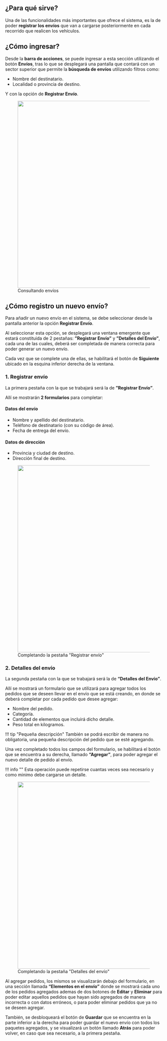 ## ¿Para qué sirve?

Una de las funcionalidades más importantes que ofrece el sistema, es la de poder **registrar los envíos** que van a cargarse posteriormente en cada recorrido que realicen los vehículos.

## ¿Cómo ingresar?

Desde la **barra de acciones**, se puede ingresar a esta sección utilizando el botón **Envíos**, tras lo que se desplegará una pantalla que contará con un sector superior que permite la **búsqueda de envíos** utilizando filtros como: 

* Nombre del destinatario. 
* Localidad o provincia de destino.

Y con la opción de **Registrar Envío**.

<figure>
    <a href="https://i.imgur.com/iJc3jOC.png" target="_blank">
        <img src="https://i.imgur.com/iJc3jOC.png" width="600"/>
    </a>
    <figcaption>Consultando envíos</figcaption>
</figure>

<!-- Nuevamente, la parte principal de la pantalla, muestra todos los envíos existentes en el sistema. Se puede visualizar el destinatario, el código de seguimiento, el destino, teléfono y estado correspondiente a cada envío, junto con los botones: **Editar** y **Eliminar**, cuyo funcionamiento es el mismo que en los casos mencionados anteriormente.
Aquí también se aplica el concepto de la paginación, mediante la cual, el sistema organizará la totalidad de los envíos registrados, de tal manera que se muestren en la pantalla ordenados en páginas de a 4 registros. -->

## ¿Cómo registro un nuevo envío?

Para añadir un nuevo envío en el sistema, se debe seleccionar desde la pantalla anterior la opción **Registrar Envío**. 

Al seleccionar esta opción, se desplegará una ventana emergente que estará constituida de 2 pestañas: **”Registrar Envío”** y **”Detalles del Envío”**, cada una de las cuales, deberá ser completada de manera correcta para poder generar un nuevo envío.

Cada vez que se complete una de ellas, se habilitará el botón de **Siguiente** ubicado en la esquina inferior derecha de la ventana. 

### 1. Registrar envío

La primera pestaña con la que se trabajará será la de **”Registrar Envío”**.

Allí se mostrarán **2 formularios** para completar:

#### Datos del envío

* Nombre y apellido del destinatario. 
* Teléfono de destinatario (con su código de área).
* Fecha de entrega del envío.

#### Datos de dirección

* Provincia y ciudad de destino.
* Dirección final de destino.

<figure>
    <a href="https://i.imgur.com/doTVipw.png" target="_blank">
        <img src="https://i.imgur.com/doTVipw.png" width="600"/>
    </a>
    <figcaption>Completando la pestaña "Registrar envío"</figcaption>
</figure>

### 2. Detalles del envío

La segunda pestaña con la que se trabajará será la de **“Detalles del Envío”**. 

Allí se mostrará un formulario que se utilizará para agregar todos los pedidos que se deseen llevar en el envío que se está creando, en donde se deberá completar por cada pedido que desee agregar: 

* Nombre del pedido.
* Categoría.
* Cantidad de elementos que incluirá dicho detalle. 
* Peso total en kilogramos. 

!!! tip "Pequeña descripción"
    También se podrá escribir de manera no obligatoria, una pequeña descripción del pedido que se esté agregando. 

Una vez completado todos los campos del formulario, se habilitará el botón que se encuentra a su derecha, llamado **“Agregar”**, para poder agregar el nuevo detalle de pedido al envío. 

!!! info ""
    Esta operación puede repetirse cuantas veces sea necesario y como minimo debe cargarse un detalle.

<figure>
    <a href="https://i.imgur.com/cej3AHc.png" target="_blank">
        <img src="https://i.imgur.com/cej3AHc.png" width="600"/>
    </a>
    <figcaption>Completando la pestaña "Detalles del envío"</figcaption>
</figure>

Al agregar pedidos, los mismos se visualizarán debajo del formulario, en una sección llamada **“Elementos en el envío”** donde se mostrará cada uno de los pedidos agregados ademas de dos botones de **Editar** y **Eliminar** para poder editar aquellos pedidos que hayan sido agregados de manera incorrecta o con datos erróneos, o para poder eliminar pedidos que ya no se deseen agregar.

También, se desbloqueará el botón de **Guardar** que se encuentra en la parte inferior a la derecha para poder guardar el nuevo envío con todos los paquetes agregados, y se visualizará un botón llamado **Atrás** para poder volver, en caso que sea necesario, a la primera pestaña.

